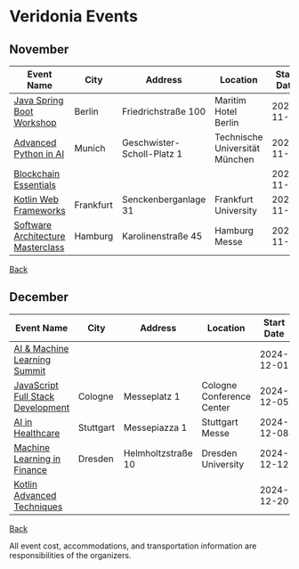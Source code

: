 # Veridonia Events

## November

| Event Name | City  | Address  | Location | Start Date | End Date | Type |
|------------|-------|----------|----------|:----------:|:--------:|------|
| [Java Spring Boot Workshop](https://javaspringbootworkshop.com) | Berlin | Friedrichstraße 100 | Maritim Hotel Berlin | 2024-11-03  | 2024-11-03 | ON_SITE |
| [Advanced Python in AI](https://advancedpythoninai.com) | Munich | Geschwister-Scholl-Platz 1 | Technische Universität München | 2024-11-10  | 2024-11-10 | ON_SITE |
| [Blockchain Essentials](https://blockchainessentials.com) |  |  |  | 2024-11-15  | 2024-11-15 | ONLINE |
| [Kotlin Web Frameworks](https://kotlinwebframeworks.com) | Frankfurt | Senckenberganlage 31 | Frankfurt University | 2024-11-18  | 2024-11-18 | HYBRID |
| [Software Architecture Masterclass](https://softwarearchitecturemasterclass.com) | Hamburg | Karolinenstraße 45 | Hamburg Messe | 2024-11-25  | 2024-11-25 | ON_SITE |

[Back](..README.md)

## December

| Event Name | City  | Address  | Location | Start Date | End Date | Type |
|------------|-------|----------|----------|:----------:|:--------:|------|
| [AI & Machine Learning Summit](https://aimachinelearningsummit.com) |  |  |  | 2024-12-01  | 2024-12-01 | ONLINE |
| [JavaScript Full Stack Development](https://javascriptfullstackdevelopment.com) | Cologne | Messeplatz 1 | Cologne Conference Center | 2024-12-05  | 2024-12-05 | ON_SITE |
| [AI in Healthcare](https://aiinhealthcare.com) | Stuttgart | Messepiazza 1 | Stuttgart Messe | 2024-12-08  | 2024-12-08 | HYBRID |
| [Machine Learning in Finance](https://machinelearninginfinance.com) | Dresden | Helmholtzstraße 10 | Dresden University | 2024-12-12  | 2024-12-12 | ON_SITE |
| [Kotlin Advanced Techniques](https://kotlinadvancedtechniques.com) |  |  |  | 2024-12-20  | 2024-12-20 | ONLINE |

[Back](..README.md)


All event cost, accommodations, and transportation information are responsibilities of the organizers.